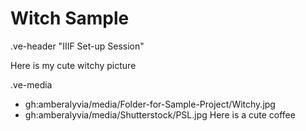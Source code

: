 # Witch Sample

.ve-header "IIIF Set-up Session"

Here is my cute witchy picture

.ve-media
  - gh:amberalyvia/media/Folder-for-Sample-Project/Witchy.jpg 
  - gh:amberalyvia/media/Shutterstock/PSL.jpg 
Here is a cute coffee